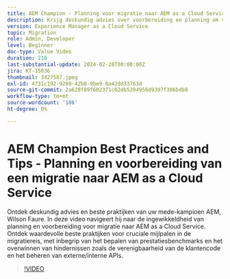 ```yaml
---
title: AEM Champion - Planning voor migratie naar AEM as a Cloud Service
description: Krijg deskundig advies over voorbereiding en planning om van AEM champion, Wilson Faure, naar AEM as a Cloud Service te migreren.
version: Experience Manager as a Cloud Service
topic: Migration
role: Admin, Developer
level: Beginner
doc-type: Value Video
duration: 210
last-substantial-update: 2024-02-28T00:00:00Z
jira: KT-15036
thumbnail: 3427587.jpeg
exl-id: 4731c192-9289-42b8-9be9-8a42dd33763d
source-git-commit: 2a628f89f602371c02db5204956d9397f306bdb8
workflow-type: tm+mt
source-wordcount: '108'
ht-degree: 0%

---
```


# AEM Champion Best Practices and Tips - Planning en voorbereiding van een migratie naar AEM as a Cloud Service

Ontdek deskundig advies en beste praktijken van uw mede-kampioen AEM, Wilson Faure. In deze video navigeert hij naar de ingewikkeldheid van planning en voorbereiding voor migratie naar AEM as a Cloud Service. Ontdek waardevolle beste praktijken voor cruciale mijlpalen in de migratiereis, met inbegrip van het bepalen van prestatiesbenchmarks en het overwinnen van hindernissen zoals de verenigbaarheid van de klantencode en het beheren van externe/interne APIs.

>[!VIDEO](https://video.tv.adobe.com/v/3445935/?learn=on&captions=dut)
